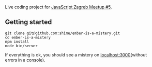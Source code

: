 Live coding project for [JavaScript Zagreb Meetup #5](http://www.meetup.com/JavaScript-Zagreb/events/154219792/).

## Getting started

```
git clone git@github.com:shime/ember-is-a-mistery.git
cd ember-is-a-mistery
npm install
node bin/server
```

If everything is ok, you should see a mistery
on [localhost:3000](http://localhost:3000)(without errors in a console).
